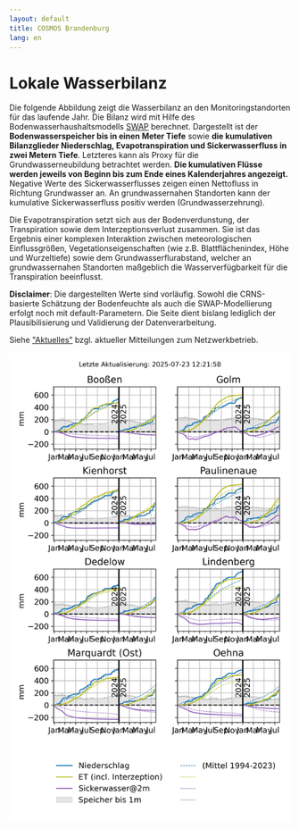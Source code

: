 ```yaml
---
layout: default
title: COSMOS Brandenburg
lang: en
---
```


# Lokale Wasserbilanz

Die folgende Abbildung zeigt die Wasserbilanz an den Monitoringstandorten für das laufende Jahr. Die Bilanz wird mit Hilfe des Bodenwasserhaushaltsmodells [SWAP](https://www.swap.alterra.nl/) berechnet. Dargestellt ist der **Bodenwasserspeicher bis in einen Meter Tiefe** sowie **die kumulativen Bilanzglieder Niederschlag, Evapotranspiration und Sickerwasserfluss in zwei Metern Tiefe**. Letzteres kann als Proxy für die Grundwasserneubildung betrachtet werden. **Die kumulativen Flüsse werden jeweils von Beginn bis zum Ende eines Kalenderjahres angezeigt.**
Negative Werte des Sickerwasserflusses zeigen einen Nettofluss in Richtung Grundwasser an. An grundwassernahen Standorten kann der kumulative 
Sickerwasserfluss positiv werden (Grundwasserzehrung). 

Die Evapotranspiration setzt sich aus der Bodenverdunstung, der Transpiration sowie dem Interzeptionsverlust zusammen. Sie ist das Ergebnis
einer komplexen Interaktion zwischen meteorologischen Einflussgrößen, Vegetationseigenschaften (wie z.B. Blattflächenindex, Höhe und Wurzeltiefe)
sowie dem Grundwasserflurabstand, welcher an grundwassernahen Standorten maßgeblich die Wasserverfügbarkeit für die Transpiration beeinflusst.

**Disclaimer**: Die dargestellten Werte sind vorläufig. Sowohl die CRNS-basierte Schätzung der Bodenfeuchte als auch die SWAP-Modellierung 
erfolgt noch mit default-Parametern. Die Seite dient bislang lediglich der Plausibilisierung und Validierung der Datenverarbeitung.

Siehe ["Aktuelles"](https://cosmic-sense.github.io/brandenburg/aktuelles/) bzgl. aktueller Mitteilungen zum Netzwerkbetrieb.

![overview](https://raw.githubusercontent.com/cosmic-sense/brandenburg/main/de/gwr/bb-cluster-balance.png "Wasserbilanz")



